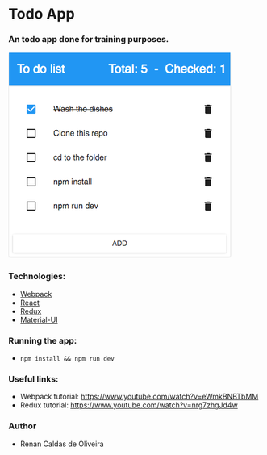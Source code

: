 # Todo App

### An todo app done for training purposes.

[![](https://raw.githubusercontent.com/renancaldas/todo-redux-webpack-mui/master/screen.png)]()

### Technologies:
- [Webpack](https://webpack.js.org/)
- [React](https://facebook.github.io/react/)
- [Redux](https://github.com/reactjs/redux)
- [Material-UI](http://www.material-ui.com)

### Running the app:

- `npm install && npm run dev`

### Useful links:

- Webpack tutorial: https://www.youtube.com/watch?v=eWmkBNBTbMM
- Redux tutorial: https://www.youtube.com/watch?v=nrg7zhgJd4w

### Author

- Renan Caldas de Oliveira
